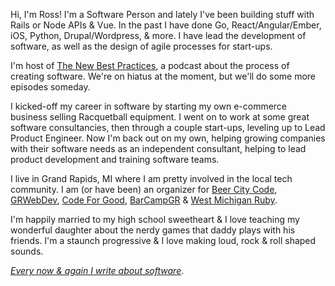 Hi, I'm Ross! I'm a Software Person and lately I've been building stuff with Rails or Node APIs & Vue. In the past I have done Go, React/Angular/Ember, iOS, Python, Drupal/Wordpress, & more. I have lead the development of software, as well as the design of agile processes for start-ups. 

I'm host of <a target="_blank" href="https://thenewbestpractices.com">The New Best Practices</a>, a podcast about the process of creating software. We're on hiatus at the moment, but we'll do some more episodes someday.

I kicked-off my career in software by starting my own e-commerce business selling Racquetball equipment. I went on to work at some great software consultancies, then through a couple start-ups, leveling up to Lead Product Engineer. Now I'm back out on my own, helping growing companies with their software needs as an independent consultant, helping to lead product development and training software teams.

I live in Grand Rapids, MI where I am pretty involved in the local tech community. I am (or have been) an organizer for <a target="_blank" href="http://beercitycode.com">Beer City Code</a>, <a target="_blank" href="http://grwebdev.org">GRWebDev</a>, <a target="_blank" href="https://codeforgoodwm.org/">Code For Good</a>, <a target="_blank" href="http://barcampgr.org">BarCampGR</a> & <a target="_blank" href="http://meetup.com/mi-ruby">West Michigan Ruby</a>.

I'm happily married to my high school sweetheart & I love teaching my wonderful daughter about the nerdy games that daddy plays with his friends. I'm a staunch progressive & I love making loud, rock & roll shaped sounds.

_<a href="/blog">Every now & again I write about software</a>_.
